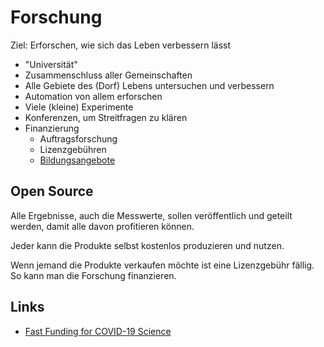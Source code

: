 # Forschung

Ziel: Erforschen, wie sich das Leben verbessern lässt

- "Universität"
- Zusammenschluss aller Gemeinschaften
- Alle Gebiete des (Dorf) Lebens untersuchen und verbessern
- Automation von allem erforschen
- Viele (kleine) Experimente
- Konferenzen, um Streitfragen zu klären
- Finanzierung
    + Auftragsforschung
    + Lizenzgebühren
    + [Bildungsangebote](https://notes.d15r.de/gesellschaft/bildung)

## Open Source

Alle Ergebnisse, auch die Messwerte, sollen veröffentlich und geteilt werden, damit alle davon profitieren können.

Jeder kann die Produkte selbst kostenlos produzieren und nutzen.

Wenn jemand die Produkte verkaufen möchte ist eine Lizenzgebühr fällig. So kann man die Forschung finanzieren.

## Links

- [Fast Funding for COVID-19 Science](https://fastgrants.org/)
